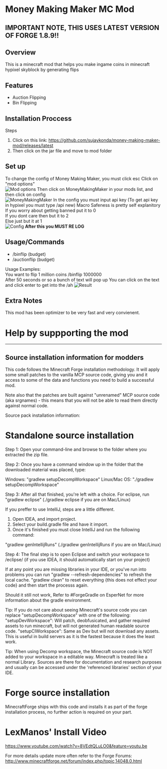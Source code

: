 # Money Making Maker MC Mod

## IMPORTANT NOTE, THIS USES LATEST VERSION OF FORGE 1.8.9!!

## Overview 
This is a minecraft mod that helps you make ingame coins in minecraft hypixel skyblock by generating flips

## Features
- Auction Flipping
- Bin Flipping

## Installation Proccess
Steps  
1. Click on this link: https://github.com/sujaykonda/money-making-maker-mod/releases/latest 
2. Then click on the jar file and move to mod folder  

## Set up
To change the config of Money Making Maker, you must click esc
Click on "mod options"  
![Mod options](https://user-images.githubusercontent.com/50930165/112737442-08e00280-8f31-11eb-9aa8-5a5494d67a01.png)
Then click on MoneyMakingMaker in your mods list, and then click on config  
![MoneyMakingMaker](https://user-images.githubusercontent.com/50930165/112737476-40e74580-8f31-11eb-8ec2-cfbfb517e0f4.png)
In the config you must input api key (To get api key in hypixel you must type /api new)
Macro Safeness is pretty self explanitory  
If you worry about getting banned put it to 0  
If you dont care then but it to 2  
Else just but it at 1  
![Config](https://user-images.githubusercontent.com/50930165/112737533-9ae80b00-8f31-11eb-8747-af85bb285938.png)
**After this you MUST RE LOG**

## Usage/Commands

- /binflip (budget)
- /auctionflip (budget)

Usage Examples:  
You want to flip 1 million coins
/binflip 1000000  
After 50 seconds or so a bunch of text will pop up
You can click on the text and click enter to get into the /ah
![Result](https://user-images.githubusercontent.com/50930165/112737707-c4556680-8f32-11eb-8e99-7516ae1a16b1.png)

## Extra Notes
This mod has been optimizer to be very fast and very convienent.

# Help by suppporting the mod
-------------------------------------------
Source installation information for modders
-------------------------------------------
This code follows the Minecraft Forge installation methodology. It will apply
some small patches to the vanilla MCP source code, giving you and it access 
to some of the data and functions you need to build a successful mod.

Note also that the patches are built against "unrenamed" MCP source code (aka
srgnames) - this means that you will not be able to read them directly against
normal code.

Source pack installation information:

Standalone source installation
==============================

Step 1: Open your command-line and browse to the folder where you extracted the zip file.

Step 2: Once you have a command window up in the folder that the downloaded material was placed, type:

Windows: "gradlew setupDecompWorkspace"
Linux/Mac OS: "./gradlew setupDecompWorkspace"

Step 3: After all that finished, you're left with a choice.
For eclipse, run "gradlew eclipse" (./gradlew eclipse if you are on Mac/Linux)

If you preffer to use IntelliJ, steps are a little different.
1. Open IDEA, and import project.
2. Select your build.gradle file and have it import.
3. Once it's finished you must close IntelliJ and run the following command:

"gradlew genIntellijRuns" (./gradlew genIntellijRuns if you are on Mac/Linux)

Step 4: The final step is to open Eclipse and switch your workspace to /eclipse/ (if you use IDEA, it should automatically start on your project)

If at any point you are missing libraries in your IDE, or you've run into problems you can run "gradlew --refresh-dependencies" to refresh the local cache. "gradlew clean" to reset everything {this does not effect your code} and then start the processs again.

Should it still not work, 
Refer to #ForgeGradle on EsperNet for more information about the gradle environment.

Tip:
If you do not care about seeing Minecraft's source code you can replace "setupDecompWorkspace" with one of the following:
"setupDevWorkspace": Will patch, deobfusicated, and gather required assets to run minecraft, but will not generated human readable source code.
"setupCIWorkspace": Same as Dev but will not download any assets. This is useful in build servers as it is the fastest because it does the least work.

Tip:
When using Decomp workspace, the Minecraft source code is NOT added to your workspace in a editable way. Minecraft is treated like a normal Library. Sources are there for documentation and research purposes and usually can be accessed under the 'referenced libraries' section of your IDE.

Forge source installation
=========================
MinecraftForge ships with this code and installs it as part of the forge
installation process, no further action is required on your part.

LexManos' Install Video
=======================
https://www.youtube.com/watch?v=8VEdtQLuLO0&feature=youtu.be

For more details update more often refer to the Forge Forums:
http://www.minecraftforge.net/forum/index.php/topic,14048.0.html

